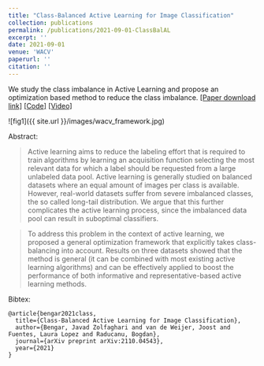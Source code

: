 ```yaml
---
title: "Class-Balanced Active Learning for Image Classification"
collection: publications
permalink: /publications/2021-09-01-ClassBalAL
excerpt: ''
date: 2021-09-01
venue: 'WACV'
paperurl: ''
citation: ''
---
```

We study the class imbalance in Active Learning and propose an optimization based method to reduce the class imbalance.
[[Paper download link]](https://arxiv.org/pdf/2110.04543.pdf) [[Code]](https://github.com/Javadzb/Class-Balanced-AL) [[Video]](https://www.youtube.com/watch?v=qYt7SD8MaQ4)

![fig1]({{ site.url }}/images/wacv_framework.jpg)

Abstract:

> Active learning aims to reduce the labeling effort that is required to train algorithms by learning an acquisition function selecting the most relevant data for which a label should be requested from a large unlabeled data pool. Active learning is generally studied on balanced datasets where an equal amount of images per class is available. However, real-world datasets suffer from severe imbalanced classes, the so called long-tail distribution. We argue that this further complicates the active learning process, since the imbalanced data pool can result in suboptimal classifiers. 

> To address this problem in the context of active learning, we proposed a general optimization framework that explicitly takes class-balancing into account. Results on three datasets showed that the method is general (it can be combined with most existing active learning algorithms) and can be effectively applied to boost the performance of both informative and representative-based active learning methods.

Bibtex:
```
@article{bengar2021class,
  title={Class-Balanced Active Learning for Image Classification},
  author={Bengar, Javad Zolfaghari and van de Weijer, Joost and Fuentes, Laura Lopez and Raducanu, Bogdan},
  journal={arXiv preprint arXiv:2110.04543},
  year={2021}
}
```
